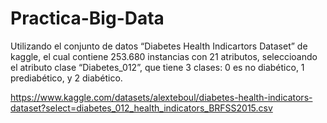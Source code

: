 # Practica-Big-Data

Utilizando el conjunto de datos “Diabetes Health Indicartors Dataset” de kaggle, el cual contiene
253.680 instancias con 21 atributos, seleccioando el atributo clase “Diabetes_012”, que tiene 3
clases: 0 es no diabético, 1 prediabético, y 2 diabético.

https://www.kaggle.com/datasets/alexteboul/diabetes-health-indicators-dataset?select=diabetes_012_health_indicators_BRFSS2015.csv

